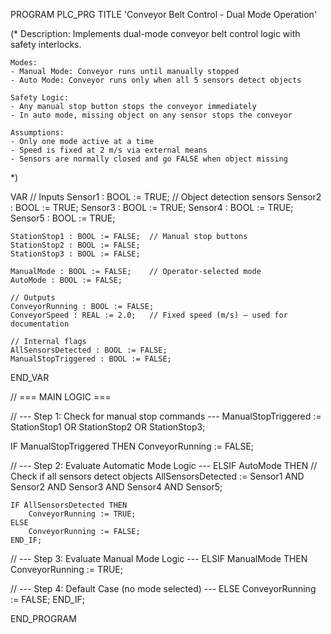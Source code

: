 PROGRAM PLC_PRG
TITLE 'Conveyor Belt Control - Dual Mode Operation'

(*
    Description:
    Implements dual-mode conveyor belt control logic with safety interlocks.
    
    Modes:
    - Manual Mode: Conveyor runs until manually stopped
    - Auto Mode: Conveyor runs only when all 5 sensors detect objects
    
    Safety Logic:
    - Any manual stop button stops the conveyor immediately
    - In auto mode, missing object on any sensor stops the conveyor
    
    Assumptions:
    - Only one mode active at a time
    - Speed is fixed at 2 m/s via external means
    - Sensors are normally closed and go FALSE when object missing
*)

VAR
    // Inputs
    Sensor1 : BOOL := TRUE;        // Object detection sensors
    Sensor2 : BOOL := TRUE;
    Sensor3 : BOOL := TRUE;
    Sensor4 : BOOL := TRUE;
    Sensor5 : BOOL := TRUE;

    StationStop1 : BOOL := FALSE;  // Manual stop buttons
    StationStop2 : BOOL := FALSE;
    StationStop3 : BOOL := FALSE;

    ManualMode : BOOL := FALSE;    // Operator-selected mode
    AutoMode : BOOL := FALSE;

    // Outputs
    ConveyorRunning : BOOL := FALSE;
    ConveyorSpeed : REAL := 2.0;   // Fixed speed (m/s) — used for documentation

    // Internal flags
    AllSensorsDetected : BOOL := FALSE;
    ManualStopTriggered : BOOL := FALSE;
END_VAR

// === MAIN LOGIC ===

// --- Step 1: Check for manual stop commands ---
ManualStopTriggered := StationStop1 OR StationStop2 OR StationStop3;

IF ManualStopTriggered THEN
    ConveyorRunning := FALSE;
    
// --- Step 2: Evaluate Automatic Mode Logic ---
ELSIF AutoMode THEN
    // Check if all sensors detect objects
    AllSensorsDetected := Sensor1 AND Sensor2 AND Sensor3 AND Sensor4 AND Sensor5;
    
    IF AllSensorsDetected THEN
        ConveyorRunning := TRUE;
    ELSE
        ConveyorRunning := FALSE;
    END_IF;

// --- Step 3: Evaluate Manual Mode Logic ---
ELSIF ManualMode THEN
    ConveyorRunning := TRUE;

// --- Step 4: Default Case (no mode selected) ---
ELSE
    ConveyorRunning := FALSE;
END_IF;

END_PROGRAM
